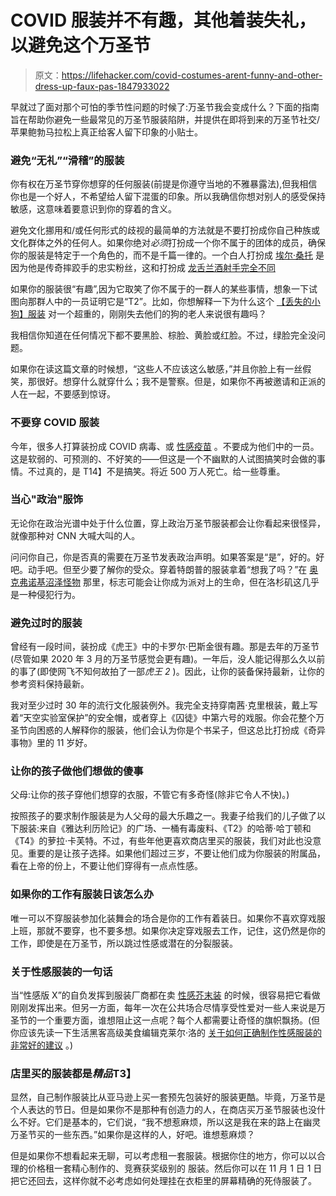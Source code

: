 # COVID 服装并不有趣，其他着装失礼，以避免这个万圣节

> 原文：<https://lifehacker.com/covid-costumes-arent-funny-and-other-dress-up-faux-pas-1847933022>

早就过了面对那个可怕的季节性问题的时候了:万圣节我会变成什么？下面的指南旨在帮助你避免一些最常见的万圣节服装陷阱，并提供在即将到来的万圣节社交/ 苹果鲍勃马拉松上真正给客人留下印象的小贴士。



### **避免“无礼”“滑稽”的服装**

你有权在万圣节穿你想穿的任何服装(前提是你遵守当地的不雅暴露法),但我相信你也是一个好人，不希望给人留下混蛋的印象。所以我确信你想对别人的感受保持敏感，这意味着要意识到你的穿着的含义。

避免文化挪用和/或任何形式的歧视的最简单的方法就是不要打扮成你自己种族或文化群体之外的任何人。如果你绝对*必须*打扮成一个你不属于的团体的成员，确保你的服装是特定于一个角色的，而不是千篇一律的。一个白人打扮成 [埃尔·桑托](https://en.wikipedia.org/wiki/El_Santo) 是因为他是传奇摔跤手的忠实粉丝，这和打扮成 [龙舌兰酒射手完全不同](https://us.smiffys.com/products/tequila-shooter-guy-costume?currency=USD&variant=40057643696309&utm_medium=cpc&utm_source=google&utm_campaign=Google%20Shopping&gclid=CjwKCAjwq9mLBhB2EiwAuYdMtZtrNVjFtsQzyZ8j25seIU2_zV3OAnG5KzU-1JTrUBE7Ene1xF-RtRoCb2IQAvD_BwE)

如果你的服装很“有趣”,因为它取笑了你不属于的一群人的某些事情，想象一下试图向那群人中的一员证明它是“T2”。比如，你想解释一下为什么这个 [【丢失的小狗】服装](https://www.amazon.com/FunWorld-Lost-Puppy-Humorous-Costume/dp/B0011FP5X0/?asc_campaign=InlineText&asc_refurl=https://lifehacker.com/covid-costumes-arent-funny-and-other-dress-up-faux-pas-1847933022&asc_source=&tag=kinjalifehackerlink-20) 对一个超重的，刚刚失去他们的狗的老人来说很有趣吗？

我相信你知道在任何情况下都不要黑脸、棕脸、黄脸或红脸。不过，绿脸完全没问题。

如果你在读这篇文章的时候想，“这些人不应该这么敏感，”并且你脸上有一丝假笑，那很好。想穿什么就穿什么；我不是警察。但是，如果你不再被邀请和正派的人在一起，不要感到惊讶。

### **不要穿 COVID 服装**

今年，很多人打算装扮成 COVID 病毒、[](https://www.3wishes.com/Sexy-Vaccine-Costume/)或 [性感疫苗](https://www.3wishes.com/Sexy-Vaccine-Costume/) 。不要成为他们中的一员。这是软弱的、可预测的、不好笑的——但这是一个不幽默的人试图搞笑时会做的事情。不过真的，是 T14】不是搞笑。将近 500 万人死亡。给一些尊重。

### 当心"政治"服饰

无论你在政治光谱中处于什么位置，穿上政治万圣节服装都会让你看起来很怪异，就像那种对 CNN 大喊大叫的人。

问问你自己，你是否真的需要在万圣节发表政治声明。如果答案是“是”，好的。好吧。动手吧。但至少要了解你的受众。穿着特朗普的服装拿着“想我了吗？”在 [奥克弗诺基沼泽怪物](https://www.albanyherald.com/entertainment/okefenokee-swamp-park-plans-75th-anniversary-celebration/article_e4bace8a-2468-11ec-97ec-bb73a65a97ec.html) 那里，标志可能会让你成为派对上的生命，但在洛杉矶这几乎是一种侵犯行为。

### 避免过时的服装

曾经有一段时间，装扮成《虎王》中的卡罗尔·巴斯金很有趣。那是去年的万圣节(尽管如果 2020 年 3 月的万圣节感觉会更有趣)。一年后，没人能记得那么久以前的事了(即使网飞不知何故拍了一部*虎王 2* )。因此，让你的装备保持最新，让你的参考资料保持最新。

我对至少过时 30 年的流行文化服装例外。我完全支持穿南茜·克里根装，戴上写着“天空实验室保护”的安全帽，或者穿上《囚徒》中第六号的戏服。你会花整个万圣节向困惑的人解释你的服装，他们会认为你是个书呆子，但这总比打扮成《奇异事物》里的 11 岁好。

### 让你的孩子做他们想做的傻事

父母:让你的孩子穿他们想穿的衣服，不管它有多奇怪(除非它令人不快)。)

按照孩子的要求制作服装是为人父母的最大乐趣之一。我妻子给我们的儿子做了以下服装:来自《雅达利历险记》的广场、一桶有毒废料、《T2》的哈蒂·哈丁顿和《T4》的萝拉·卡芙特。不过，有些年他更喜欢商店里买的服装，我们对此也没意见。重要的是让孩子选择。如果他们超过三岁，不要让他们成为你服装的附属品，看在上帝的份上，不要让他们穿得有一点点性感。

### **如果你的工作有服装日该怎么办**

唯一可以不穿服装参加化装舞会的场合是你的工作有着装日。如果你不喜欢穿戏服上班，那就不要穿，也不要多想。如果你决定穿戏服去工作，记住，这仍然是你的工作，即使是在万圣节，所以跳过性感或潜在的分裂服装。

### **关于性感服装的一句话**

当“性感版 X”的自负发挥到服装厂商都在卖 [性感芥末装](https://www.partybell.com/p-19234-heinz-mustard-tank-dress-adult-costume.aspx?nvariantid=29253&gclid=CjwKCAjwq9mLBhB2EiwAuYdMtaYFawN4HppqxzBhB8KMgvBC0hVtnWt-XMp8Gfm7yn-fUPVuNgxeuxoCtpEQAvD_BwE) 的时候，很容易把它看做刚刚发挥出来。但另一方面，每年一次在公共场合尽情享受性爱对一些人来说是万圣节的一个重要方面，谁想阻止这一点呢？每个人都需要让奇怪的旗帜飘扬。(但你应该先读一下生活黑客高级美食编辑克莱尔·洛的 [关于如何正确制作性感服装的非常好的建议](https://lifehacker.com/how-to-turn-any-vague-concept-into-a-sexy-halloween-cos-1847931359) 。)

### **店里买的服装都是*精品*T3】**

显然，自己制作服装比从亚马逊上买一套预先包装好的服装更酷。毕竟，万圣节是个人表达的节日。但是如果你不是那种有创造力的人，在商店买万圣节服装也没什么不好。它们是基本的，它们说，“我不想惹麻烦，所以这是我在来的路上在幽灵万圣节买的一些东西。”如果你是这样的人，好吧。谁想惹麻烦？

但是如果你不想看起来无聊，可以考虑租一套服装。根据你住的地方，你可以以合理的价格租一套精心制作的、竞赛获奖级别的 服装。然后你可以在 11 月 1 日 1 日把它还回去，这样你就不必考虑如何处理挂在衣柜里的屏幕精确的死侍服装了。
